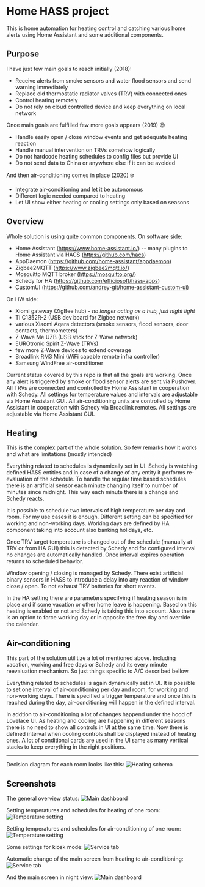 ﻿# Home HASS project
This is home automation for heating control and catching various home alerts using Home Assistant and some additional components.

## Purpose
I have just few main goals to reach initially (2018):
 - Receive alerts from smoke sensors and water flood sensors and send warning immediately
 - Replace old thermostatic radiator valves (TRV) with connected ones
 - Control heating remotely
 - Do not rely on cloud controlled device and keep everything on local network

Once main goals are fulfilled few more goals appears (2019) :wink:
 - Handle easily open / close window events and get adequate heating reaction
 - Handle manual intervention on TRVs somehow logically
 - Do not hardcode heating schedules to config files but provide UI
 - Do not send data to China or anywhere else if it can be avoided

And then air-conditioning comes in place (2020)  :snowflake:
 - Integrate air-conditioning and let it be autonomous
 - Different logic needed compared to heating
 - Let UI show either heating or cooling settings only based on seasons

## Overview
Whole solution is using quite common components.
On software side:
 - Home Assistant (https://www.home-assistant.io/)
 -- many plugins to Home Assistant via HACS (https://github.com/hacs)
 - AppDaemon (https://github.com/home-assistant/appdaemon)
 - Zigbee2MQTT (https://www.zigbee2mqtt.io/)
 - Mosquitto MQTT broker (https://mosquitto.org/)
 - Schedy for HA (https://github.com/efficiosoft/hass-apps)
 - CustomUI (https://github.com/andrey-git/home-assistant-custom-ui)

On HW side:

 - Xiomi gateway (ZigBee hub) - *no longer acting as a hub, just night light*
 - TI C1352R-2 (USB dev board for Zigbee network)
 - various Xiaomi Aqara detectors (smoke sensors, flood sensors, door contacts, thermometers)
 - Z-Wave Me UZB (USB stick for Z-Wave network)
 - EUROtronic Spirit Z-Wave (TRVs)
 - few more Z-Wave devices to extend coverage
 - Broadlink RM3 Mini (WiFi capable remote infra controller)
 - Samsung WindFree air-conditioner

Current status covered by this repo is  that all the goals are working.
Once any alert is triggered by smoke or flood sensor alerts are sent via Pushover.
All TRVs are connected and controlled by Home Assistant in cooperation with Schedy. All settings for temperature values and intervals are adjustable via Home Assistant GUI.
All air-conditioning units are controlled by Home Assistant in cooperation with Schedy via Broadlink remotes. All settings are adjustable via Home Assistant GUI.

## Heating
This is the complex part of the whole solution. So few remarks how it works and what are limitations (mostly intended)

Everything related to schedules is dynamically set in UI. Schedy is watching defined HASS entities and in case of a change of any entity it performs re-evaluation of the schedule. To handle the regular time based schedules there is an artificial sensor each minute changing itself to number of minutes since midnight. This way each minute there is a change and Schedy reacts.

It is possible to schedule two intervals of high temperature per day and room. For my use cases it is enough. Different setting can be specified for working and non-working days. Working days are defined by HA component taking into account also banking holidays, etc.

Once TRV target temperature is changed out of the schedule (manually at TRV or from HA GUI) this is detected by Schedy and for configured interval no changes are automatically handled. Once interval expires operation returns to scheduled behavior.

Window opening / closing is managed by Schedy. There exist artificial binary sensors in HASS to introduce a delay into any reaction of window close / open. To not exhaust TRV batteries for short events.

In the HA setting there are parameters specifying if heating season is in place and if some vacation or other home leave is happening. Based on this heating is enabled or not and Schedy is taking this into account. Also there is an option to force working day or in opposite the free day and override the calendar.

## Air-conditioning
This part of the solution utilitize a lot of mentioned above. Including vacation, working and free days or Schedy and its every minute reevaluation mechanism.
So just things specific to A/C described bellow.

Everything related to schedules is again dynamically set in UI. It is possible to set one interval of air-conditioning per day and room, for working and non-working days. There is specified a trigger temperature and once this is reached during the day, air-conditioning will happen in the defined interval.

In addtion to air-conditioning a lot of changes happend under the hood of Lovelace UI. As heating and cooling are happening in different seasons there is no need to show all controls in UI at the same time. Now there is defined interval when cooling controls shall be displayed instead of heating ones. A lot of conditional cards are used in the UI same as many vertical stacks to keep everything in the right positions.

---
Decision diagram for each room looks like this:
![Heating schema](https://raw.githubusercontent.com/tristone-cz/hass/master/mediafiles/logic.png)

## Screenshots

The general overview status:
![Main dashboard](https://raw.githubusercontent.com/tristone-cz/hass/master/mediafiles/boardmain.png)

Setting temperatures and schedules for heating of one room:
![Temperature setting](https://raw.githubusercontent.com/tristone-cz/hass/master/mediafiles/boardsettemp.png)

Setting temperatures and schedules for air-conditioning of one room:
![Temperature setting](https://raw.githubusercontent.com/tristone-cz/hass/master/mediafiles/boardsettempac.png)

Some settings for kiosk mode:
![Service tab](https://raw.githubusercontent.com/tristone-cz/hass/master/mediafiles/boardservice.png)

Automatic change of the main screen from heating to air-conditioning:
![Service tab](https://raw.githubusercontent.com/tristone-cz/hass/master/mediafiles/boardmainswitch.png)

And the main screen in night view:
![Main dashboard](https://raw.githubusercontent.com/tristone-cz/hass/master/mediafiles/boardmaindark.png)
